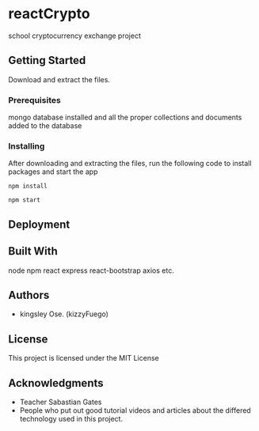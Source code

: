# reactCrypto

school cryptocurrency exchange project

## Getting Started

Download and extract the files.

### Prerequisites

mongo database installed and all the proper collections and documents added to the database


### Installing

After downloading and extracting the files, run the following code to install packages and start the app

```
npm install

npm start
```


## Deployment



## Built With

node
npm
react
express
react-bootstrap
axios
etc.


## Authors

* kingsley Ose. (kizzyFuego)


## License

This project is licensed under the MIT License


## Acknowledgments

* Teacher Sabastian Gates 
* People who put out good tutorial videos and articles about the differed technology used in this project.

